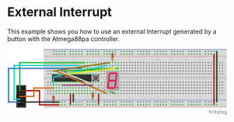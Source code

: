 # External Interrupt

This example shows you how to use an external Interrupt generated by a button with the Atmega88pa controller.

![Setup](irq.png)
